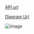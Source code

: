 [API url](https://jikan.moe/)

[Diagram Url](https://lucid.app/lucidchart/1e33419b-e256-4cb9-94c4-1d6323c0eae3/edit?invitationId=inv_a7edb6dc-c6a3-4699-8795-04cedf05c58e&page=0_0#)


![image](https://user-images.githubusercontent.com/56056903/202318133-d7a6317f-792b-4de6-a4a2-b401127c7f30.png)
